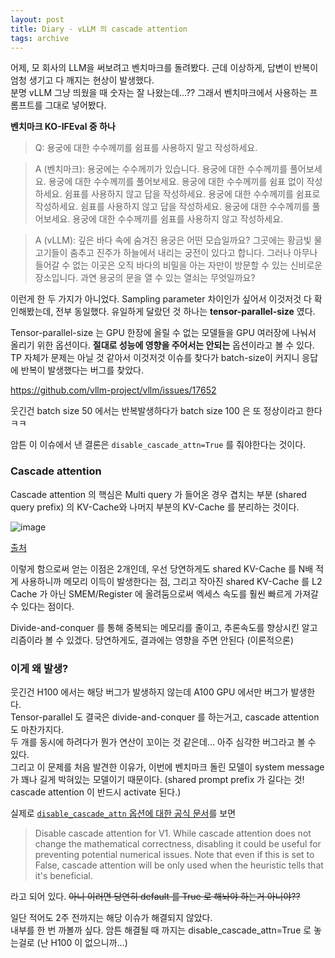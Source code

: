 ```yaml
---
layout: post
title: Diary - vLLM 의 cascade attention
tags: archive
---
```


어제, 모 회사의 LLM을 써보려고 벤치마크를 돌려봤다. 근데 이상하게, 답변이 반복이 엄청 생기고 다 깨지는 현상이 발생했다.  
분명 vLLM 그냥 띄웠을 때 숫자는 잘 나왔는데...?? 그래서 벤치마크에서 사용하는 프롬프트를 그대로 넣어봤다. 

**벤치마크 KO-IFEval 중 하나**
> Q: 용궁에 대한 수수께끼를 쉼표를 사용하지 말고 작성하세요.	

> A (벤치마크): 용궁에는 수수께끼가 있습니다. 용궁에 대한 수수께끼를 풀어보세요. 용궁에 대한 수수께끼를 풀어보세요. 용궁에 대한 수수께끼를 쉼표 없이 작성하세요. 쉼표를 사용하지 않고 답을 작성하세요. 용궁에 대한 수수께끼를 쉼표로 작성하세요. 쉼표를 사용하지 않고 답을 작성하세요. 용궁에 대한 수수께끼를 풀어보세요. 용궁에 대한 수수께끼를 쉼표를 사용하지 않고 작성하세요.

> A (vLLM): 깊은 바다 속에 숨겨진 용궁은 어떤 모습일까요? 그곳에는 황금빛 물고기들이 춤추고 진주가 하늘에서 내리는 궁전이 있다고 합니다. 그러나 아무나 들어갈 수 없는 이곳은 오직 바다의 비밀을 아는 자만이 방문할 수 있는 신비로운 장소입니다. 과연 용궁의 문을 열 수 있는 열쇠는 무엇일까요?

이런게 한 두 가지가 아니었다. Sampling parameter 차이인가 싶어서 이것저것 다 확인해봤는데, 전부 동일했다. 유일하게 달랐던 것 하나는 **tensor-parallel-size** 였다.

Tensor-parallel-size 는 GPU 한장에 올릴 수 없는 모델들을 GPU 여러장에 나눠서 올리기 위한 옵션이다. **절대로 성능에 영향을 주어서는 안되는** 옵션이라고 볼 수 있다. TP 자체가 문제는 아닐 것 같아서 이것저것 이슈를 찾다가 batch-size이 커지니 응답에 반복이 발생했다는 버그를 찾았다.

https://github.com/vllm-project/vllm/issues/17652

웃긴건 batch size 50 에서는 반복발생하다가 batch size 100 은 또 정상이라고 한다 ㅋㅋ

암튼 이 이슈에서 낸 결론은 `disable_cascade_attn=True` 를 줘야한다는 것이다.

### Cascade attention

Cascade attention 의 핵심은 Multi query 가 들어온 경우 겹치는 부분 (shared query prefix) 의 KV-Cache와 나머지 부분의 KV-Cache 를 분리하는 것이다. 

![image](https://github.com/user-attachments/assets/21a8514e-7a22-4795-9829-1bfe1f98fdb6)

[출처](https://flashinfer.ai/2024/02/02/cascade-inference.html)

이렇게 함으로써 얻는 이점은 2개인데, 우선 당연하게도 shared KV-Cache 를 N배 적게 사용하니까 메모리 이득이 발생한다는 점, 그리고 작아진 shared KV-Cache 를 L2 Cache 가 아닌 SMEM/Register 에 올려둠으로써 엑세스 속도를 훨씬 빠르게 가져갈 수 있다는 점이다. 

Divide-and-conquer 를 통해 중복되는 메모리를 줄이고, 추론속도를 향상시킨 알고리즘이라 볼 수 있겠다. 당연하게도, 결과에는 영향을 주면 안된다 (이론적으론)

### 이게 왜 발생?

웃긴건 H100 에서는 해당 버그가 발생하지 않는데 A100 GPU 에서만 버그가 발생한다.  
Tensor-parallel 도 결국은 divide-and-conquer 를 하는거고, cascade attention 도 마찬가지다.  
두 개를 동시에 하려다가 뭔가 연산이 꼬이는 것 같은데... 아주 심각한 버그라고 볼 수 있다.  
그리고 이 문제를 처음 발견한 이유가, 이번에 벤치마크 돌린 모델이 system message 가 꽤나 길게 박혀있는 모델이기 때문이다. (shared prompt prefix 가 길다는 것! cascade attention 이 반드시 activate 된다.) 

실제로 [`disable_cascade_attn` 옵션에 대한 공식 문서](https://docs.vllm.ai/en/stable/api/vllm/config.html#vllm.config.ModelConfig.disable_cascade_attn)를 보면
> Disable cascade attention for V1. While cascade attention does not change the mathematical correctness, disabling it could be useful for preventing potential numerical issues. Note that even if this is set to False, cascade attention will be only used when the heuristic tells that it's beneficial.

라고 되어 있다. ~~아니 이러면 당연히 default 를 True 로 해놔야 하는거 아니야??~~

일단 적어도 2주 전까지는 해당 이슈가 해결되지 않았다.  
내부를 한 번 까볼까 싶다. 암튼 해결될 때 까지는 disable_cascade_attn=True 로 놓는걸로 (난 H100 이 없으니까...)